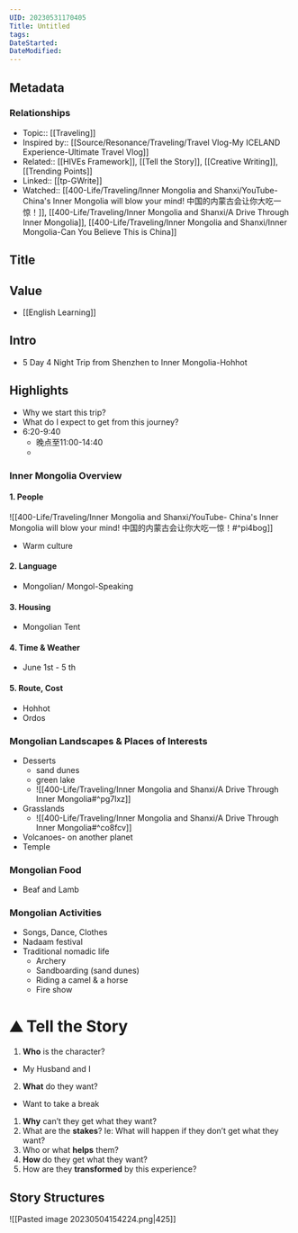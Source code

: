 ```yaml
---
UID: 20230531170405 
Title: Untitled 
tags: 
DateStarted: 
DateModified: 
---
```

## Metadata
### Relationships
- Topic:: [[Traveling]]
- Inspired by:: [[Source/Resonance/Traveling/Travel Vlog-My ICELAND Experience-Ultimate Travel Vlog]]
- Related:: [[HIVEs Framework]], [[Tell the Story]], [[Creative Writing]], [[Trending Points]]
- Linked:: [[tp-GWrite]]
- Watched:: [[400-Life/Traveling/Inner Mongolia and Shanxi/YouTube- China's Inner Mongolia will blow your mind! 中国的内蒙古会让你大吃一惊！]], [[400-Life/Traveling/Inner Mongolia and Shanxi/A Drive Through Inner Mongolia]], [[400-Life/Traveling/Inner Mongolia and Shanxi/Inner Mongolia-Can You Believe This is China]]
## Title
## Value
- [[English Learning]]
## Intro
- 5 Day 4 Night Trip from Shenzhen to Inner Mongolia-Hohhot
## Highlights
- Why we start this trip?
- What do I expect to get from this journey?
- 6:20-9:40
	- 晚点至11:00-14:40
	- 
### Inner Mongolia Overview
#### 1. People 
![[400-Life/Traveling/Inner Mongolia and Shanxi/YouTube- China's Inner Mongolia will blow your mind! 中国的内蒙古会让你大吃一惊！#^pi4bog]]
- Warm culture
#### 2. Language
- Mongolian/ Mongol-Speaking
#### 3. Housing
 - Mongolian Tent 
#### 4. Time & Weather
- June 1st - 5 th
#### 5. Route, Cost
- Hohhot
- Ordos
### Mongolian Landscapes & Places of Interests 
- Desserts
	- sand dunes
	- green lake
	- ![[400-Life/Traveling/Inner Mongolia and Shanxi/A Drive Through Inner Mongolia#^pg7lxz]]
- Grasslands
	- ![[400-Life/Traveling/Inner Mongolia and Shanxi/A Drive Through Inner Mongolia#^co8fcv]]
- Volcanoes- on another planet
- Temple
### Mongolian Food
- Beaf and Lamb
### Mongolian Activities
 - Songs, Dance, Clothes
 - Nadaam festival
 - Traditional nomadic life
	 - Archery
	 - Sandboarding (sand dunes)
	 - Riding a camel & a horse
	 - Fire show

# ⛰ Tell the Story
1. **Who** is the character?
- My Husband and I
2. **What** do they want?
- Want to take a break 
1. **Why** can’t they get what they want?
2. What are the **stakes**? Ie: What will happen if they don’t get what they want?
3. Who or what **helps** them?
4. **How** do they get what they want?
5. How are they **transformed** by this experience?
## Story Structures
![[Pasted image 20230504154224.png|425]]

[^1]: [Inner Mongolia - Can You Believe This Is China? - YouTube](https://www.youtube.com/watch?v=0nfbuQaOCd8)